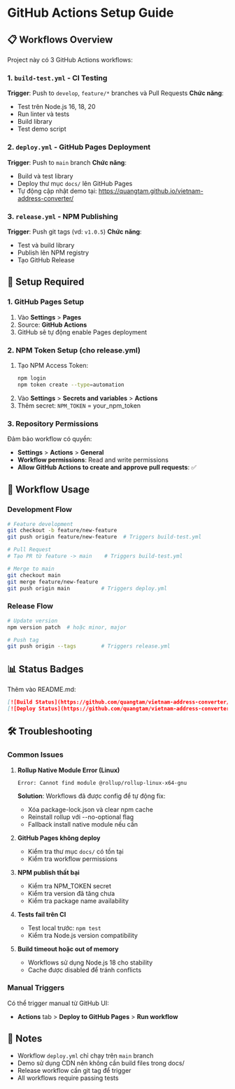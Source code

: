 # GitHub Actions Setup Guide

## 📋 Workflows Overview

Project này có 3 GitHub Actions workflows:

### 1. `build-test.yml` - CI Testing
**Trigger**: Push to `develop`, `feature/*` branches và Pull Requests
**Chức năng**: 
- Test trên Node.js 16, 18, 20
- Run linter và tests
- Build library
- Test demo script

### 2. `deploy.yml` - GitHub Pages Deployment  
**Trigger**: Push to `main` branch
**Chức năng**:
- Build và test library
- Deploy thư mục `docs/` lên GitHub Pages
- Tự động cập nhật demo tại: https://quangtam.github.io/vietnam-address-converter/

### 3. `release.yml` - NPM Publishing
**Trigger**: Push git tags (vd: `v1.0.5`)
**Chức năng**:
- Test và build library
- Publish lên NPM registry
- Tạo GitHub Release

## 🔧 Setup Required

### 1. GitHub Pages Setup
1. Vào **Settings** > **Pages**
2. Source: **GitHub Actions**
3. GitHub sẽ tự động enable Pages deployment

### 2. NPM Token Setup (cho release.yml)
1. Tạo NPM Access Token:
   ```bash
   npm login
   npm token create --type=automation
   ```
2. Vào **Settings** > **Secrets and variables** > **Actions**
3. Thêm secret: `NPM_TOKEN` = your_npm_token

### 3. Repository Permissions
Đảm bảo workflow có quyền:
- **Settings** > **Actions** > **General**
- **Workflow permissions**: Read and write permissions
- **Allow GitHub Actions to create and approve pull requests**: ✅

## 🚀 Workflow Usage

### Development Flow
```bash
# Feature development
git checkout -b feature/new-feature
git push origin feature/new-feature  # Triggers build-test.yml

# Pull Request
# Tạo PR từ feature -> main    # Triggers build-test.yml

# Merge to main
git checkout main
git merge feature/new-feature
git push origin main          # Triggers deploy.yml
```

### Release Flow
```bash
# Update version
npm version patch  # hoặc minor, major

# Push tag
git push origin --tags        # Triggers release.yml
```

## 📊 Status Badges

Thêm vào README.md:

```markdown
[![Build Status](https://github.com/quangtam/vietnam-address-converter/workflows/Build%20and%20Test/badge.svg)](https://github.com/quangtam/vietnam-address-converter/actions)
[![Deploy Status](https://github.com/quangtam/vietnam-address-converter/workflows/Deploy%20to%20GitHub%20Pages/badge.svg)](https://github.com/quangtam/vietnam-address-converter/actions)
```

## 🛠️ Troubleshooting

### Common Issues

1. **Rollup Native Module Error (Linux)**
   ```
   Error: Cannot find module @rollup/rollup-linux-x64-gnu
   ```
   **Solution**: Workflows đã được config để tự động fix:
   - Xóa package-lock.json và clear npm cache
   - Reinstall rollup với --no-optional flag
   - Fallback install native module nếu cần

2. **GitHub Pages không deploy**
   - Kiểm tra thư mục `docs/` có tồn tại
   - Kiểm tra workflow permissions

3. **NPM publish thất bại**
   - Kiểm tra NPM_TOKEN secret
   - Kiểm tra version đã tăng chưa
   - Kiểm tra package name availability

4. **Tests fail trên CI**
   - Test local trước: `npm test`
   - Kiểm tra Node.js version compatibility

5. **Build timeout hoặc out of memory**
   - Workflows sử dụng Node.js 18 cho stability
   - Cache được disabled để tránh conflicts

### Manual Triggers

Có thể trigger manual từ GitHub UI:
- **Actions** tab > **Deploy to GitHub Pages** > **Run workflow**

## 📝 Notes

- Workflow `deploy.yml` chỉ chạy trên `main` branch
- Demo sử dụng CDN nên không cần build files trong docs/
- Release workflow cần git tag để trigger
- All workflows require passing tests
